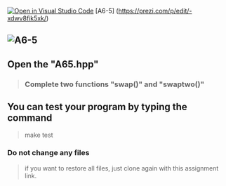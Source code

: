 [![Open in Visual Studio Code](https://classroom.github.com/assets/open-in-vscode-c66648af7eb3fe8bc4f294546bfd86ef473780cde1dea487d3c4ff354943c9ae.svg)](https://classroom.github.com/online_ide?assignment_repo_id=8858620&assignment_repo_type=AssignmentRepo)
[A6-5] (https://prezi.com/p/edit/-xdwv8fik5xk/)

## ![A6-5](https://nimbus-screenshots.s3.amazonaws.com/s/88ee12902cc3473cc330f92349e73408.png)

## Open the "A65.hpp"

> ### Complete two functions "swap()" and "swaptwo()"

## You can test your program by typing the command

> make test

### Do not change any files

> if you want to restore all files, just clone again with this assignment link.
